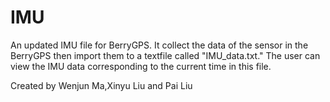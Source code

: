 # IMU
An updated IMU file for BerryGPS. It collect the data of the sensor in the BerryGPS then import them to a textfile called "IMU_data.txt." The user can view the IMU data corresponding to the current time in this file.

Created by Wenjun Ma,Xinyu Liu and Pai Liu
